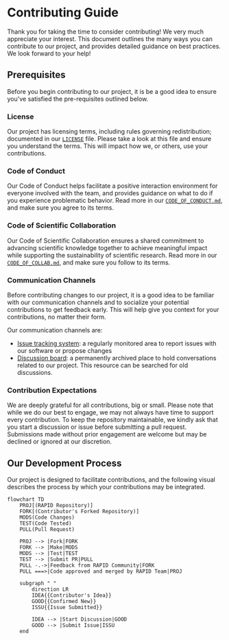 # Contributing Guide

Thank you for taking the time to consider contributing! We very much appreciate
your interest. This document outlines the many ways you can contribute to our
project, and provides detailed guidance on best practices. We look forward to
your help!

## Prerequisites

Before you begin contributing to our project, it is be a good idea to ensure
you've satisfied the pre-requisites outlined below.

### License

Our project has licensing terms, including rules governing redistribution;
documented in our [`LICENSE`][URL_LICENS] file. Please take a look at this file
and ensure you understand the terms. This will impact how we, or others, use
your contributions.

### Code of Conduct

Our Code of Conduct helps facilitate a positive interaction environment for
everyone involved with the team, and provides guidance on what to do if you
experience problematic behavior. Read more in our
[`CODE_OF_CONDUCT.md`][URL_CONDUC], and make sure you agree to its terms.

### Code of Scientific Collaboration

Our Code of Scientific Collaboration ensures a shared commitment to advancing
scientific knowledge together to achieve meaningful impact while supporting the
sustainability of scientific research. Read more in our
[`CODE_OF_COLLAB.md`][URL_COLLAB], and make sure you follow to its terms.

### Communication Channels

Before contributing changes to our project, it is a good idea to be familiar
with our communication channels and to socialize your potential contributions
to get feedback early. This will help give you context for your contributions,
no matter their form.

Our communication channels are:

- [Issue tracking system][URL_ISSUES]: a regularly monitored area to report
   issues with our software or propose changes
- [Discussion board][URL_DISCUS]: a permanently archived place to hold
   conversations related to our project. This resource can be searched for old
   discussions.

### Contribution Expectations

We are deeply grateful for all contributions, big or small. Please note that
while we do our best to engage, we may not always have time to support every
contribution. To keep the repository maintainable, we kindly ask that you start
a discussion or issue before submitting a pull request. Submissions made
without prior engagement are welcome but may be declined or ignored at our
discretion.

## Our Development Process

Our project is designed to facilitate contributions, and the following visual
describes the process by which your contributions may be integrated.

```mermaid
flowchart TD
    PROJ[(RAPID Repository)]
    FORK[(Contributor's Forked Repository)]
    MODS(Code Changes)
    TEST(Code Tested)
    PULL(Pull Request)

    PROJ --> |Fork|FORK
    FORK --> |Make|MODS
    MODS --> |Test|TEST
    TEST --> |Submit PR|PULL
    PULL -.->|Feedback from RAPID Community|FORK
    PULL ===>|Code approved and merged by RAPID Team|PROJ

    subgraph " "
        direction LR
        IDEA{{Contributor's Idea}}
        GOOD{{Confirmed New}}
        ISSU{{Issue Submitted}}

        IDEA --> |Start Discussion|GOOD
        GOOD --> |Submit Issue|ISSU
    end
```

<!-- pyml disable-num-lines 30 line-length -->
[URL_LICENS]: https://github.com/c-h-david/rapid2/blob/main/LICENSE
[URL_CONDUC]: https://github.com/c-h-david/rapid2/blob/main/CODE_OF_CONDUCT.md
[URL_COLLAB]: https://github.com/c-h-david/rapid2/blob/main/CODE_OF_COLLAB.md
[URL_ISSUES]: https://github.com/c-h-david/rapid2/issues
[URL_DISCUS]: https://github.com/c-h-david/rapid2/discussions

